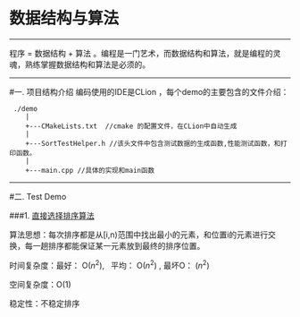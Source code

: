 ﻿# 数据结构与算法

---

程序 = 数据结构 + 算法 。编程是一门艺术，而数据结构和算法，就是编程的灵魂，熟练掌握数据结构和算法是必须的。

---

#一. 项目结构介绍
编码使用的IDE是CLion ，每个demo的主要包含的文件介绍：
```
 ./demo
    |
    +---CMakeLists.txt  //cmake 的配置文件，在CLion中自动生成
    |
    +---SortTestHelper.h //该头文件中包含测试数据的生成函数,性能测试函数，和打印函数。
    |
    +---main.cpp //具体的实现和main函数
```

---
#二. Test Demo

###1. [直接选择排序算法](https://github.com/DLUTYJH/DataStructure/tree/master/SelectionSort)

算法思想：每次排序都是从[i,n)范围中找出最小的元素，和位置i的元素进行交换，每一趟排序都能保证某一元素放到最终的排序位置。

时间复杂度：最好： O($n^2$),   平均： O($n^2$) ,  最坏O： ($n^2$) 

空间复杂度：O(1)

稳定性：不稳定排序



